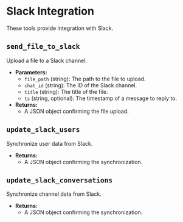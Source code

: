 # Slack Integration

These tools provide integration with Slack.

## `send_file_to_slack`

Upload a file to a Slack channel.

- **Parameters:**
  - `file_path` (string): The path to the file to upload.
  - `chat_id` (string): The ID of the Slack channel.
  - `title` (string): The title of the file.
  - `ts` (string, optional): The timestamp of a message to reply to.
- **Returns:**
  - A JSON object confirming the file upload.

## `update_slack_users`

Synchronize user data from Slack.

- **Returns:**
  - A JSON object confirming the synchronization.

## `update_slack_conversations`

Synchronize channel data from Slack.

- **Returns:**
  - A JSON object confirming the synchronization.